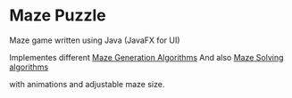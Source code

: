 # Maze Puzzle
Maze game written using Java (JavaFX for UI)

Implementes different [Maze Generation Algorithms](/src/layoutStrategies)
And also [Maze Solving algorithms](/src/solutionStrategies)

with animations and adjustable maze size.
